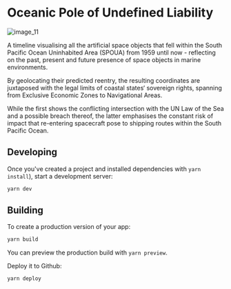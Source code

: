 # Oceanic Pole of Undefined Liability
![image_11](https://github.com/sinanatra/Oceanic-Pole-of-Undefined-Liability/assets/20107875/9abc1be4-5ccf-4b3f-bc0f-79ebd6e848b3)


A timeline visualising all the artificial space objects that fell within the South Pacific Ocean Uninhabited Area (SPOUA) from 1959 until now - reflecting on the past, present and future presence of space objects in marine environments.

By geolocating their predicted reentry, the resulting coordinates are juxtaposed with the legal limits of coastal states‘ sovereign rights, spanning from Exclusive Economic Zones to Navigational Areas.

While the first shows the conflicting intersection with the UN Law of the Sea and a possible breach thereof, the latter emphasises the constant risk of impact that re-entering spacecraft pose to shipping routes within the South Pacific Ocean.
          
 
## Developing

Once you've created a project and installed dependencies with `yarn install`), start a development server:

```bash
yarn dev
```

## Building

To create a production version of your app:

```bash
yarn build
```

You can preview the production build with `yarn preview`.

Deploy it to Github:
```bash
yarn deploy
```

